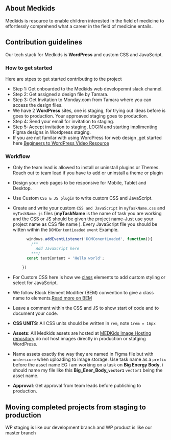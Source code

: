 


<!--

**Here are some ideas to get you started:**

🙋‍♀️ A short introduction - what is your organization all about?
🌈 Contribution guidelines - how can the community get involved?
👩‍💻 Useful resources - where can the community find your docs? Is there anything else the community should know?
🍿 Fun facts - what does your team eat for breakfast?
🧙 Remember, you can do mighty things with the power of [Markdown](https://docs.github.com/github/writing-on-github/getting-started-with-writing-and-formatting-on-github/basic-writing-and-formatting-syntax)
-->
## About Medkids
Medkids is resource to enable children interested in the field of medicine to effortlessly comprehend 
what a career in the field of medicine entails.

## Contribution guidelines
Our tech stack for Medkids is <strong>WordPress</strong> and custom CSS and JavaScript.
### How to get started
Here are stpes to get started contributing to the project
  - Step 1: Get onboarded to the Medkids web developemnt slack channel.
  - Step 2: Get assigned a design file by Tamara.
  - Step 3: Get Invitation to Monday.com from Tamara where you can access the design files.
  - We have 2 <strong>WordPress</strong> sites, one is staging, for trying out ideas before is goes to production. Your approaved staging goes to production.
  - Step 4: Send your email for invitation to staging.
  - Step 5: Accept invitation to staging, LOGIN and starting implimenting Figma designs in Wordpress staging.
  - If you are not familar with using WordPress for web design ,get started here [Begineers to WordPress Video Resource](https://www.youtube.com/watch?v=FMCR_7xVInk)
### Workflow
  - Only the team lead is allowed to install or uninstall plugins or Themes. Reach out to team lead if you have to add or uninstall a theme or plugin
  - Design your web pages to be responsive for Mobile, Tablet and Desktop.
  - Use Custom `CSS & JS plugin` to write custom CSS and JavaScript.
  - Create and write your custom `CSS and JavaScript` in `myTaskName.css` and `myTaskName.js` files (<b>myTaskName</b> is the name of task you are working and the CSS or JS should be given the project name-Just use your project name as CSS file name ). Every JavaScript file you should be witten within the  `DOMContentLoaded` `event`
    Example.
    ```js
          windows.addEventListener('DOMConentLoaded', function(){
            /**
              Add JavaScript here
            ***/
          const textContent = 'Hello world';
          
        })

    ```
    
  - For Custom CSS here is how we [class](https://rebeccaeverlenegroup.slack.com/files/U0450DR40FP/F06RNSP1C4B/20240327_124725.mp4?origin_team=T021ALT11NU&origin_channel=C020HQB61PF) elements to add custom styling or select for JavaScript.
  - We follow Block Element Modifier (BEM) convention to give a class name to elements.[Read more on BEM](https://css-tricks.com/bem-101/)
  - Leave a comment within the CSS and JS to show start of code and to document your code.
  - <b> CSS UNITS: </b> All CSS units should be written in  `rem`, note `1rem = 16px`
  - <strong>Assets</strong>: All Medkids assets are hosted at [MEDKids Image Hosting repository](https://github.com/MEDkids/images) do not host images directly in production or statging WordPress.
  - Name assets exactly the way they are named in Figma file but with `underscore` when uploading to image storage. Use task name as a `prefix` before the asset name EG i am working on a task on <b>Big Energy Body</b>, i should name my file like this <b>Big_Ener_Body_`vector1`</b> `vector1` being the asset name.
  - <strong>Approval</strong>: Get approval from team leads before publishing to production.
## Moving completed projects from staging to production

WP staging is like our development branch and WP product is like our master branch
